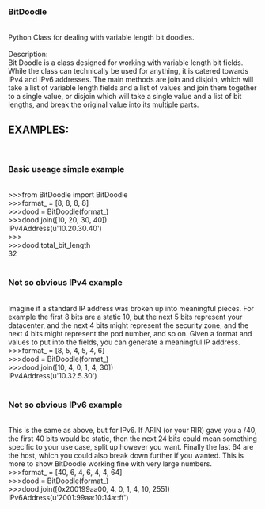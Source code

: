 <h3>BitDoodle</h3><br/>
Python Class for dealing with variable length bit doodles.<br/>
<br/>
Description:<br/>
    Bit Doodle is a class designed for working with variable length bit fields.  While the class can technically be
    used for anything, it is catered towards IPv4 and IPv6 addresses.  The main methods are join and disjoin, which
    will take a list of variable length fields and a list of values and join them together to a single value, or
    disjoin which will take a single value and a list of bit lengths, and break the original value into its multiple
    parts.

<h2>EXAMPLES:</h2><br/>

<h3>Basic useage simple example</h2><br/>
&gt;&gt;&gt;from BitDoodle import BitDoodle<br/>
&gt;&gt;&gt;format_ = [8, 8, 8, 8]<br/>
&gt;&gt;&gt;dood = BitDoodle(format_)<br/>
&gt;&gt;&gt;dood.join([10, 20, 30, 40])<br/>
IPv4Address(u'10.20.30.40')<br/>
&gt;&gt;&gt;<br/>
&gt;&gt;&gt;dood.total_bit_length<br/>
32<br/>
<br/>
<h3>Not so obvious IPv4 example</h3></br>
Imagine if a standard IP address was broken up into meaningful pieces.  For example the first 8 bits are a static 10, but the next 5 bits represent your datacenter, and the next 4 bits might represent the security zone, and the next 4 bits might represent the pod number, and so on.  Given a format and values to put into the fields, you can generate a meaningful IP address.<br/>
&gt;&gt;&gt;format_ = [8, 5, 4, 5, 4, 6]<br/>
&gt;&gt;&gt;dood = BitDoodle(format_)<br/>
&gt;&gt;&gt;dood.join([10, 4, 0, 1, 4, 30])<br/>
IPv4Address(u'10.32.5.30')<br/>
<br/>
<h3>Not so obvious IPv6 example</h3></br>
This is the same as above, but for IPv6.  If ARIN (or your RIR) gave you a /40, the first 40 bits would be static, then the next 24 bits could mean something specific to your use case, split up however you want.  Finally the last 64 are the host, which you could also break down further if you wanted.  This is more to show BitDoodle working fine with very large numbers.<br/>
&gt;&gt;&gt;format_ = [40, 6, 4, 6, 4, 4, 64]<br/>
&gt;&gt;&gt;dood = BitDoodle(format_)<br/>
&gt;&gt;&gt;dood.join([0x200199aa00, 4, 0, 1, 4, 10, 255])<br/>
IPv6Address(u'2001:99aa:10:14a::ff')<br/>
<br/>
